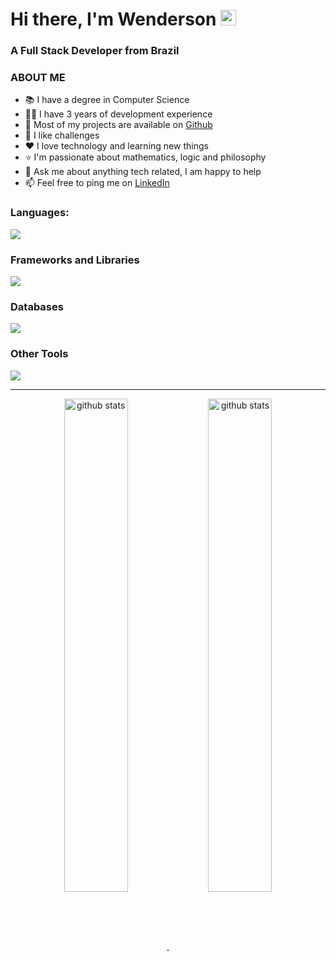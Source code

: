 <h1>Hi there, I'm Wenderson <img src="https://media.giphy.com/media/hvRJCLFzcasrR4ia7z/giphy.gif" width="25px"></h1>
<h3>A Full Stack Developer from Brazil</h3>


### ABOUT ME

* 📚 I have a degree in Computer Science
* 👨‍💻 I have 3 years of development experience
* 📝 Most of my projects are available on [Github](https://github.com/wendersoon?tab=repositories)
* 💪 I like challenges
* ❤️ I love technology and learning new things
* ⭐ I'm passionate about mathematics, logic and philosophy
* 💬 Ask me about anything tech related, I am happy to help
* 📫 Feel free to ping me on [LinkedIn](https://www.linkedin.com/in/wendersonomelo/)
 
  
### Languages:

<p>
  <a href="https://skillicons.dev">
    <img src="https://skillicons.dev/icons?i=python,go,javascript,css,html" />
  </a>
</p>

### Frameworks and Libraries
<p>
  <a href="https://skillicons.dev">
    <img src="https://skillicons.dev/icons?i=react,django,flask,fastapi,jquery,sklearn" />
  </a>
</p>

### Databases

<p>
  <a href="https://skillicons.dev">
    <img src="https://skillicons.dev/icons?i=mysql,postgres,redis,sqlite" />
  </a>
</p>

### Other Tools

<p ">
  <a href="https://skillicons.dev">
    <img src="https://skillicons.dev/icons?i=git,docker,postman,nginx,ubuntu,linux,github,vscode" />
  </a>
</p>

<hr>

<p align="center">
    <a target="_blank" href="https://github.com/wendersoon">
        <img src="https://github-readme-stats.vercel.app/api/top-langs/?username=wendersoon&layout=compact&theme=gotham" alt="github stats" width="45%" align="center"/>
    </a>
    <a target="_blank" href="https://github.com/wendersoon">
       <img src="https://github-readme-stats.vercel.app/api?username=wendersoon&show_icons=true&theme=gotham" alt="github stats" width="45%" align="center"/>
    </a>
</p>



